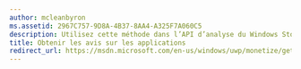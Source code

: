 ```yaml
---
author: mcleanbyron
ms.assetid: 2967C757-9D8A-4B37-8AA4-A325F7A060C5
description: Utilisez cette méthode dans l’API d’analyse du Windows Store pour obtenir les avis relatifs à une plage de dates donnée, et suivant d’autres filtres facultatifs.
title: Obtenir les avis sur les applications
redirect_url: https://msdn.microsoft.com/en-us/windows/uwp/monetize/get-error-reporting-data
---
```



<!--HONumber=May16_HO2-->


